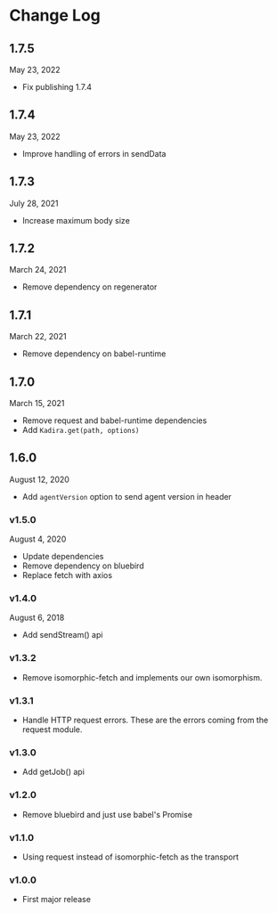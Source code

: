 # Change Log

## 1.7.5
May 23, 2022

* Fix publishing 1.7.4

## 1.7.4
May 23, 2022

* Improve handling of errors in sendData

## 1.7.3
July 28, 2021

* Increase maximum body size

## 1.7.2
March 24, 2021

* Remove dependency on regenerator

## 1.7.1
March 22, 2021

* Remove dependency on babel-runtime

## 1.7.0
March 15, 2021

* Remove request and babel-runtime dependencies
* Add `Kadira.get(path, options)`

## 1.6.0
August 12, 2020

* Add `agentVersion` option to send agent version in header

### v1.5.0
August 4, 2020

* Update dependencies
* Remove dependency on bluebird
* Replace fetch with axios

### v1.4.0
August 6, 2018

* Add sendStream() api

### v1.3.2

* Remove isomorphic-fetch and implements our own isomorphism.

### v1.3.1
* Handle HTTP request errors. These are the errors coming from the request module.

### v1.3.0

* Add getJob() api

### v1.2.0

* Remove bluebird and just use babel's Promise

### v1.1.0

* Using request instead of isomorphic-fetch as the transport

### v1.0.0

* First major release

